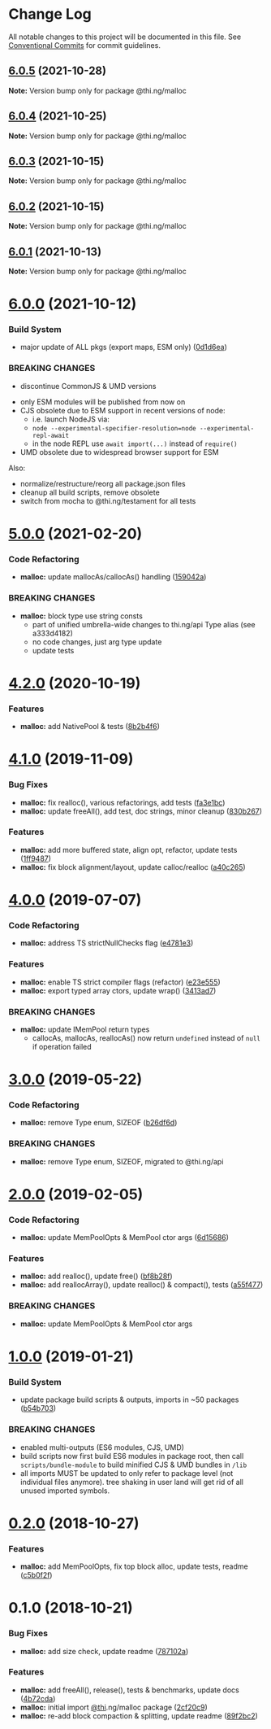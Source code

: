 # Change Log

All notable changes to this project will be documented in this file.
See [Conventional Commits](https://conventionalcommits.org) for commit guidelines.

## [6.0.5](https://github.com/thi-ng/umbrella/compare/@thi.ng/malloc@6.0.4...@thi.ng/malloc@6.0.5) (2021-10-28)

**Note:** Version bump only for package @thi.ng/malloc





## [6.0.4](https://github.com/thi-ng/umbrella/compare/@thi.ng/malloc@6.0.3...@thi.ng/malloc@6.0.4) (2021-10-25)

**Note:** Version bump only for package @thi.ng/malloc





## [6.0.3](https://github.com/thi-ng/umbrella/compare/@thi.ng/malloc@6.0.2...@thi.ng/malloc@6.0.3) (2021-10-15)

**Note:** Version bump only for package @thi.ng/malloc





## [6.0.2](https://github.com/thi-ng/umbrella/compare/@thi.ng/malloc@6.0.1...@thi.ng/malloc@6.0.2) (2021-10-15)

**Note:** Version bump only for package @thi.ng/malloc





## [6.0.1](https://github.com/thi-ng/umbrella/compare/@thi.ng/malloc@6.0.0...@thi.ng/malloc@6.0.1) (2021-10-13)

**Note:** Version bump only for package @thi.ng/malloc





# [6.0.0](https://github.com/thi-ng/umbrella/compare/@thi.ng/malloc@5.0.14...@thi.ng/malloc@6.0.0) (2021-10-12)


### Build System

* major update of ALL pkgs (export maps, ESM only) ([0d1d6ea](https://github.com/thi-ng/umbrella/commit/0d1d6ea9fab2a645d6c5f2bf2591459b939c09b6))


### BREAKING CHANGES

* discontinue CommonJS & UMD versions

- only ESM modules will be published from now on
- CJS obsolete due to ESM support in recent versions of node:
  - i.e. launch NodeJS via:
  - `node --experimental-specifier-resolution=node --experimental-repl-await`
  - in the node REPL use `await import(...)` instead of `require()`
- UMD obsolete due to widespread browser support for ESM

Also:
- normalize/restructure/reorg all package.json files
- cleanup all build scripts, remove obsolete
- switch from mocha to @thi.ng/testament for all tests






#  [5.0.0](https://github.com/thi-ng/umbrella/compare/@thi.ng/malloc@4.2.6...@thi.ng/malloc@5.0.0) (2021-02-20) 

###  Code Refactoring 

- **malloc:** update mallocAs/callocAs() handling ([159042a](https://github.com/thi-ng/umbrella/commit/159042ab4ca90db3d0e3879b61e9b0b2d203362a)) 

###  BREAKING CHANGES 

- **malloc:** block type use string consts 
    - part of unified umbrella-wide changes to thi.ng/api Type alias   (see a333d4182) 
    - no code changes, just arg type update 
    - update tests 

#  [4.2.0](https://github.com/thi-ng/umbrella/compare/@thi.ng/malloc@4.1.26...@thi.ng/malloc@4.2.0) (2020-10-19) 

###  Features 

- **malloc:** add NativePool & tests ([8b2b4f6](https://github.com/thi-ng/umbrella/commit/8b2b4f6629bf0be5d1bf538b15973298474d0f8d)) 

#  [4.1.0](https://github.com/thi-ng/umbrella/compare/@thi.ng/malloc@4.0.5...@thi.ng/malloc@4.1.0) (2019-11-09) 

###  Bug Fixes 

- **malloc:** fix realloc(), various refactorings, add tests ([fa3e1bc](https://github.com/thi-ng/umbrella/commit/fa3e1bcff26f553d845d2145ed7c8f9238b796bd)) 
- **malloc:** update freeAll(), add test, doc strings, minor cleanup ([830b267](https://github.com/thi-ng/umbrella/commit/830b267f8bf3f050ea5914b7e9f8ba539dcd0c4e)) 

###  Features 

- **malloc:** add more buffered state, align opt, refactor, update tests ([1ff9487](https://github.com/thi-ng/umbrella/commit/1ff9487980645315e77df02af651ff442288f1a9)) 
- **malloc:** fix block alignment/layout, update calloc/realloc ([a40c265](https://github.com/thi-ng/umbrella/commit/a40c265708fc6e66bef5a700b436569106f81e31)) 

#  [4.0.0](https://github.com/thi-ng/umbrella/compare/@thi.ng/malloc@3.0.0...@thi.ng/malloc@4.0.0) (2019-07-07) 

###  Code Refactoring 

- **malloc:** address TS strictNullChecks flag ([e4781e3](https://github.com/thi-ng/umbrella/commit/e4781e3)) 

###  Features 

- **malloc:** enable TS strict compiler flags (refactor) ([e23e555](https://github.com/thi-ng/umbrella/commit/e23e555)) 
- **malloc:** export typed array ctors, update wrap() ([3413ad7](https://github.com/thi-ng/umbrella/commit/3413ad7)) 

###  BREAKING CHANGES 

- **malloc:** update IMemPool return types 
    - callocAs, mallocAs, reallocAs() now return `undefined` instead of   `null` if operation failed 

#  [3.0.0](https://github.com/thi-ng/umbrella/compare/@thi.ng/malloc@2.0.10...@thi.ng/malloc@3.0.0) (2019-05-22) 

###  Code Refactoring 

- **malloc:** remove Type enum, SIZEOF ([b26df6d](https://github.com/thi-ng/umbrella/commit/b26df6d)) 

###  BREAKING CHANGES 

- **malloc:** remove Type enum, SIZEOF, migrated to @thi.ng/api 

#  [2.0.0](https://github.com/thi-ng/umbrella/compare/@thi.ng/malloc@1.0.1...@thi.ng/malloc@2.0.0) (2019-02-05) 

###  Code Refactoring 

- **malloc:** update MemPoolOpts & MemPool ctor args ([6d15686](https://github.com/thi-ng/umbrella/commit/6d15686)) 

###  Features 

- **malloc:** add realloc(), update free() ([bf8b28f](https://github.com/thi-ng/umbrella/commit/bf8b28f)) 
- **malloc:** add reallocArray(), update realloc() & compact(), tests ([a55f477](https://github.com/thi-ng/umbrella/commit/a55f477)) 

###  BREAKING CHANGES 

- **malloc:** update MemPoolOpts & MemPool ctor args 

#  [1.0.0](https://github.com/thi-ng/umbrella/compare/@thi.ng/malloc@0.2.1...@thi.ng/malloc@1.0.0) (2019-01-21) 

###  Build System 

- update package build scripts & outputs, imports in ~50 packages ([b54b703](https://github.com/thi-ng/umbrella/commit/b54b703)) 

###  BREAKING CHANGES 

- enabled multi-outputs (ES6 modules, CJS, UMD) 
- build scripts now first build ES6 modules in package root, then call   `scripts/bundle-module` to build minified CJS & UMD bundles in `/lib` 
- all imports MUST be updated to only refer to package level   (not individual files anymore). tree shaking in user land will get rid of   all unused imported symbols. 

#  [0.2.0](https://github.com/thi-ng/umbrella/compare/@thi.ng/malloc@0.1.1...@thi.ng/malloc@0.2.0) (2018-10-27) 

###  Features 

- **malloc:** add MemPoolOpts, fix top block alloc, update tests, readme ([c5b0f2f](https://github.com/thi-ng/umbrella/commit/c5b0f2f)) 

#  0.1.0 (2018-10-21) 

###  Bug Fixes 

- **malloc:** add size check, update readme ([787102a](https://github.com/thi-ng/umbrella/commit/787102a)) 

###  Features 

- **malloc:** add freeAll(), release(), tests & benchmarks, update docs ([4b72cda](https://github.com/thi-ng/umbrella/commit/4b72cda)) 
- **malloc:** initial import [@thi](https://github.com/thi).ng/malloc package ([2cf20c9](https://github.com/thi-ng/umbrella/commit/2cf20c9)) 
- **malloc:** re-add block compaction & splitting, update readme ([89f2bc2](https://github.com/thi-ng/umbrella/commit/89f2bc2))
